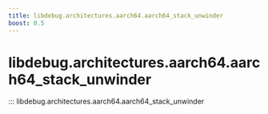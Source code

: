 ```yaml
---
title: libdebug.architectures.aarch64.aarch64_stack_unwinder
boost: 0.5
---
```

# libdebug.architectures.aarch64.aarch64_stack_unwinder
::: libdebug.architectures.aarch64.aarch64_stack_unwinder
